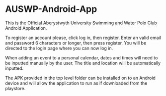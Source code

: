 # AUSWP-Android-App

This is the Official Aberystwyth University Swimming and Water Polo Club Android Application.

To register an account please, click log in, then register.
Enter an valid email and password 6 characters or longer, then press register.
You will be directed to the login page where you can now log in.

When adding an event to a personal calendar, dates and times will need to be inputted manually by the user.
The title and location will be automatically inputted.


The APK provided in the top level folder can be installed on to an Android device and will allow the application to run 
as if downloaded from the playstore.